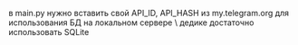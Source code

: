 в main.py нужно вставить свой API_ID, API_HASH из my.telegram.org
для использования БД на локальном сервере \ дедике достаточно использовать SQLite
